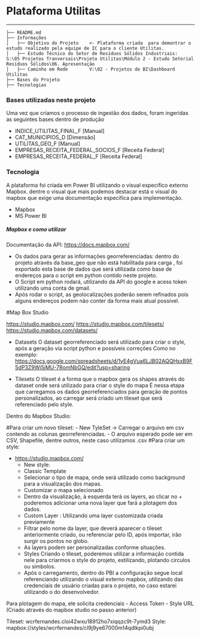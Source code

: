 
# Plataforma Utilitas



------------

    ├── README.md          
    ├── Informações
    │   ├── Objetivo do Projeto    <- Plataforma criada  para demontrar o estudo realizado pela equipe de IC para o cliente Utilitas.
    │   ├── Estudo Técnico do Setor de Resíduos Sólidos Industriais:  S:\05 Projetos Tranversais\Projeto Utilitas\Módulo 2 - Estudo Setorial Resíduos Sólidos\06. Apresentação
    │   ├── Caminho em Rede        V:\02 - Projetos de BI\Dashboard Utilitas
    ├── Bases do Projeto      
    ├── Tecnologias 

### Bases utilizadas neste projeto

Uma vez que criamos o processo de ingestão dos dados, foram ingeridas as seguintes bases dentro de produção

- INDICE_UTILITAS_FINAL_F [Manual]
- CAT_MUNICIPIOS_D [Dimensão]
- UTILITAS_GEO_F [Manual]
- EMPRESAS_RECEITA_FEDERAL_SOCIOS_F [Receita Federal]
- EMPRESAS_RECEITA_FEDERAL_F [Receita Federal]


### Tecnologia
A plataforma foi criada em Power BI utilizando o visual especifico externo Mapbox.
dentre o visual que mais podemos destacar está o visual do mapbox que exige uma documentação especifica para implementação.
- Mapbox
- MS Power BI 


##### Mapbox e como utilizar
Documentação da API: https://docs.mapbox.com/

- Os dados para gerar as informações georreferenciadas: dentro do projeto através da base_geo que não está habilitada para carga , foi exportado esta base de dados que será utilizada como base de endereços para o script em python contido neste projeto.
- O Script em python rodará, utilizando da API do google e acess token utilizando uma conta de gmail.
- Após rodar o script, as geolocalizações poderão serem refinados pois alguns endereços podem não conter da forma mais atual possível.

#Map Box Studio 

https://studio.mapbox.com/
https://studio.mapbox.com/tilesets/
https://studio.mapbox.com/datasets/

- Datasets
O dataset georreferenciado será utilizado para criar o style, após a geração via script python e possíveis correções
Como no exemplo: https://docs.google.com/spreadsheets/d/1yE4gVua6LJB02AQQHsxB9F5dP3Z9Wi5jMU-7RomNbGQ/edit?usp=sharing

- Tilesets
 O tileset é a forma que o mapbox gera os shapes através do dataset onde será utilizado para criar o style do mapa
 É nessa etapa que carregamos os dados georreferenciados para geração de pontos personalizados, ao carregar será criado um tileset que será referenciado pelo style.

Dentro do Mapbox Studio:

#Para criar um novo tileset:
    - New TyleSet -> Carregar o arquivo em csv contendo as colunas georreferenciadas.
    - O arquivo esperado pode ser em CSV, Shapefile, dentre outros, neste caso utilizamos .csv
#Para criar um style: 
- https://studio.mapbox.com/
    - New style:
    - Classic Template
    - Selecionar o tipo de mapa, onde será utilizado como background para a visualização dos mapas.
    - Customizar o mapa selecionado
    - Dentro da visualização, à esquerda terá os layers, ao clicar no + poderemos adicionar uma nova layer que fará a plotagem dos dados.
    - Custom Layer : Utilizando uma layer customizada criada previamente
    - Filtrar pelo nome da layer, que deverá aparecer o tileset anteriormente criado, ou referenciar pelo ID, após importar, irão surgir os pontos no globo.
    - As layers podem ser personalizadas conforme situações.
    - Styles
     Criando o tileset, poderemos utilizar a informação contida nele para criarmos o style do projeto, estilizando, plotando circulos ou símbolos.
    - Após o carregamento, dentro do PBI a configuração segue local referenciando utilizando o visual externo mapbox, utilizando das credenciais de usuário criadas para o projeto, no caso estarei utilizando o do desenvolvedor.

Para plotagem do mapa, ele solicita credenciais
    - Access Token
    - Style URL (Criado através do mapbox studio no passo anterior)

Tileset: wcrfernandes.cloi42wxu18912ho7xiqqzc9t-7ymd3
Style: mapbox://styles/wcrfernandes/cl9j9ye67000m14qdlkpi0ubj

